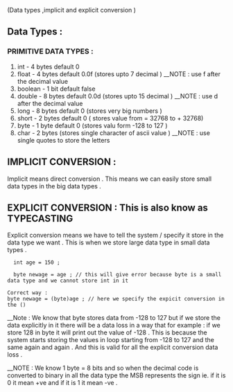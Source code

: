 (Data types ,implicit and explicit conversion )

## Data Types :

### PRIMITIVE DATA TYPES :

1. int - 4 bytes default 0 
2. float - 4 bytes default 0.0f (stores upto 7 decimal ) __NOTE : use f after the decimal value 
3. boolean - 1 bit default false 
4. double - 8 bytes default 0.0d (stores upto 15 decimal ) __NOTE : use d after the decimal value 
5. long - 8 bytes default 0 (stores very big numbers )
6. short - 2 bytes default 0 ( stores value from = 32768 to + 32768)
7. byte - 1 byte default 0 (stores valu form -128 to 127 )
8. char - 2 bytes (stores single character of ascii value ) __NOTE : use single quotes to store the letters 

## IMPLICIT CONVERSION :
Implicit means direct conversion . This means we can easily store small data types in the big data types . 

## EXPLICIT CONVERSION : This is also know as TYPECASTING 
Explicit conversion means we have to tell the system / specify it store in the data type we want . This is when we store large data type in small data types . 

```
  int age = 150 ;

  byte newage = age ; // this will give error because byte is a small data type and we cannot store int in it 

Correct way :
byte newage = (byte)age ; // here we specify the expicit conversion in the () 
```

__Note : We know that byte stores data from -128 to 127 but if we store the data explicitly in it there will be a data loss in a way that for example : if we store 128 in byte it will print out the value of -128 . This is because the system starts storing the values in loop starting from -128 to 127 and the same again and again . And this is valid for all the explicit conversion data loss .

__NOTE : We know 1 byte = 8 bits and so when the decimal code is converted to binary in all the data type the MSB represents the sign ie. if it is 0 it mean +ve and if it is 1 it mean -ve . 

